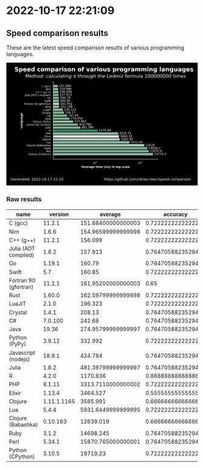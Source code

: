 # 2022-10-17 22:21:09

## Speed comparison results

These are the latest speed comparison results of various programming languages.

![plot](../assets/2022-10-17T222109/combined_results.png "Speed comparison of programming languages")

### Raw results

| name                  | version     | average            | accuracy           |
| --------------------- | ----------- | ------------------ | ------------------ |
| C (gcc)               | 11.2.1      | 151.68400000000003 | 0.7222222222222222 |
| Nim                   | 1.6.6       | 154.96599999999998 | 0.7222222222222222 |
| C++ (g++)             | 11.2.1      | 156.099            | 0.7222222222222222 |
| Julia (AOT compiled)  | 1.8.2       | 157.913            | 0.7647058823529411 |
| Go                    | 1.19.1      | 160.79             | 0.7647058823529411 |
| Swift                 | 5.7         | 160.85             | 0.7222222222222222 |
| Fortran 90 (gfortran) | 11.2.1      | 161.95200000000003 | 0.65               |
| Rust                  | 1.60.0      | 162.59799999999998 | 0.7222222222222222 |
| LuaJIT                | 2.1.0       | 196.323            | 0.7222222222222222 |
| Crystal               | 1.4.1       | 208.13             | 0.7647058823529411 |
| C#                    | 7.0.100     | 242.68             | 0.7647058823529411 |
| Java                  | 19.36       | 274.95799999999997 | 0.7647058823529411 |
| Python (PyPy)         | 3.9.12      | 332.992            | 0.7222222222222222 |
| Javascript (nodejs)   | 18.9.1      | 424.784            | 0.7647058823529411 |
| Julia                 | 1.8.2       | 481.39799999999997 | 0.7647058823529411 |
| R                     | 4.2.0       | 1170.836           | 0.8888888888888888 |
| PHP                   | 8.1.11      | 3313.7110000000002 | 0.7222222222222222 |
| Elixir                | 1.13.4      | 3464.527           | 0.5555555555555556 |
| Clojure               | 1.11.1.1165 | 3585.991           | 0.6666666666666666 |
| Lua                   | 5.4.4       | 5931.6449999999995 | 0.7222222222222222 |
| Clojure (Babashka)    | 0.10.163    | 12639.019          | 0.6666666666666666 |
| Ruby                  | 3.1.2       | 14698.245          | 0.7647058823529411 |
| Perl                  | 5.34.1      | 15870.765000000001 | 0.7647058823529411 |
| Python (CPython)      | 3.10.5      | 19719.23           | 0.7222222222222222 |
